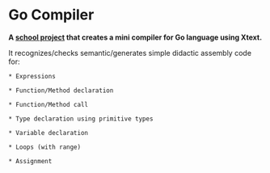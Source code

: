 # Go Compiler

**A [school project](http://www.dsc.ufcg.edu.br/~franklin/disciplinas/2018-1/Compiladores/index.php/Main/HomePage) that creates a mini compiler for Go language using Xtext.** 

It recognizes/checks semantic/generates simple didactic assembly code for: 
    
    * Expressions
    
    * Function/Method declaration
    
    * Function/Method call
    
    * Type declaration using primitive types
    
    * Variable declaration
    
    * Loops (with range)
    
    * Assignment


